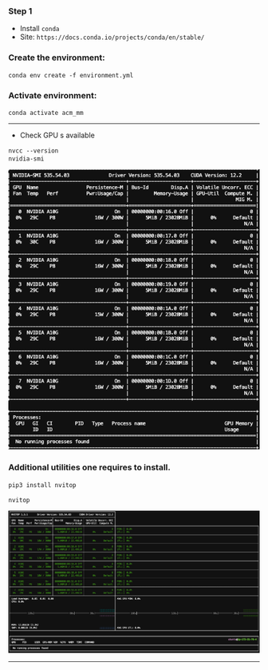 ### Step 1

- Install `conda`
- Site: `https://docs.conda.io/projects/conda/en/stable/`


### Create the environment:

```
conda env create -f environment.yml
```

### Activate environment:
```
conda activate acm_mm
```

-----

- Check GPU s available

```
nvcc --version
nvidia-smi
```
![Alt text](Images/nvidiasmi.png?raw=true "nvidiasmi")
### Additional utilities one requires to install.

```
pip3 install nvitop
```

```
nvitop
```
![Alt text](Images/nvitop.png?raw=true "nvitop")

-----

